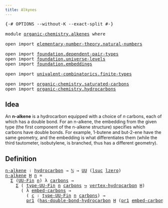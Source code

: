 ```yaml
---
title: Alkynes
---
```


<pre class="Agda"><a id="33" class="Symbol">{-#</a> <a id="37" class="Keyword">OPTIONS</a> <a id="45" class="Pragma">--without-K</a> <a id="57" class="Pragma">--exact-split</a> <a id="71" class="Symbol">#-}</a>

<a id="76" class="Keyword">module</a> <a id="83" href="organic-chemistry.alkenes.html" class="Module">organic-chemistry.alkenes</a> <a id="109" class="Keyword">where</a>

<a id="116" class="Keyword">open</a> <a id="121" class="Keyword">import</a> <a id="128" href="elementary-number-theory.natural-numbers.html" class="Module">elementary-number-theory.natural-numbers</a>

<a id="170" class="Keyword">open</a> <a id="175" class="Keyword">import</a> <a id="182" href="foundation.dependent-pair-types.html" class="Module">foundation.dependent-pair-types</a>
<a id="214" class="Keyword">open</a> <a id="219" class="Keyword">import</a> <a id="226" href="foundation.universe-levels.html" class="Module">foundation.universe-levels</a>
<a id="253" class="Keyword">open</a> <a id="258" class="Keyword">import</a> <a id="265" href="foundation.embeddings.html" class="Module">foundation.embeddings</a>

<a id="288" class="Keyword">open</a> <a id="293" class="Keyword">import</a> <a id="300" href="univalent-combinatorics.finite-types.html" class="Module">univalent-combinatorics.finite-types</a>

<a id="338" class="Keyword">open</a> <a id="343" class="Keyword">import</a> <a id="350" href="organic-chemistry.saturated-carbons.html" class="Module">organic-chemistry.saturated-carbons</a>
<a id="386" class="Keyword">open</a> <a id="391" class="Keyword">import</a> <a id="398" href="organic-chemistry.hydrocarbons.html" class="Module">organic-chemistry.hydrocarbons</a>
</pre>
## Idea

An **n-alkene** is a hydrocarbon equipped with a choice of $n$ carbons, each of which has a double bond. For an n-alkene, the embedding from the given type (the first component of the n-alkene structure) specifies which carbons have double bonds. For example, 1-butene and but-2-ene have the same geometry, and the embedding is what differentiates them (while the third tautometer, isobutylene, is branched, thus has a different geometry).

## Definition

<pre class="Agda"><a id="n-alkene"></a><a id="907" href="organic-chemistry.alkenes.html#907" class="Function">n-alkene</a> <a id="916" class="Symbol">:</a> <a id="918" href="organic-chemistry.hydrocarbons.html#1564" class="Function">hydrocarbon</a> <a id="930" class="Symbol">→</a> <a id="932" href="elementary-number-theory.natural-numbers.html#1548" class="Datatype">ℕ</a> <a id="934" class="Symbol">→</a> <a id="936" href="foundation-core.universe-levels.html#235" class="Primitive">UU</a> <a id="939" class="Symbol">(</a><a id="940" href="Agda.Primitive.html#780" class="Primitive">lsuc</a> <a id="945" href="Agda.Primitive.html#764" class="Primitive">lzero</a><a id="950" class="Symbol">)</a>
<a id="952" href="organic-chemistry.alkenes.html#907" class="Function">n-alkene</a> <a id="961" href="organic-chemistry.alkenes.html#961" class="Bound">H</a> <a id="963" href="organic-chemistry.alkenes.html#963" class="Bound">n</a> <a id="965" class="Symbol">=</a>
  <a id="969" href="foundation-core.dependent-pair-types.html#515" class="Record">Σ</a> <a id="971" class="Symbol">(</a><a id="972" href="univalent-combinatorics.finite-types.html#5852" class="Function">UU-Fin</a> <a id="979" href="organic-chemistry.alkenes.html#963" class="Bound">n</a><a id="980" class="Symbol">)</a> <a id="982" class="Symbol">λ</a> <a id="984" href="organic-chemistry.alkenes.html#984" class="Bound">carbons</a> <a id="992" class="Symbol">→</a>
    <a id="998" href="foundation-core.dependent-pair-types.html#515" class="Record">Σ</a> <a id="1000" class="Symbol">(</a> <a id="1002" href="univalent-combinatorics.finite-types.html#5914" class="Function">type-UU-Fin</a> <a id="1014" href="organic-chemistry.alkenes.html#963" class="Bound">n</a> <a id="1016" href="organic-chemistry.alkenes.html#984" class="Bound">carbons</a> <a id="1024" href="foundation-core.embeddings.html#1074" class="Function Operator">↪</a> <a id="1026" href="organic-chemistry.hydrocarbons.html#2659" class="Function">vertex-hydrocarbon</a> <a id="1045" href="organic-chemistry.alkenes.html#961" class="Bound">H</a><a id="1046" class="Symbol">)</a>
      <a id="1054" class="Symbol">(</a> <a id="1056" class="Symbol">λ</a> <a id="1058" href="organic-chemistry.alkenes.html#1058" class="Bound">embed-carbons</a> <a id="1072" class="Symbol">→</a>
        <a id="1082" class="Symbol">(</a> <a id="1084" href="organic-chemistry.alkenes.html#1084" class="Bound">c</a> <a id="1086" class="Symbol">:</a> <a id="1088" href="univalent-combinatorics.finite-types.html#5914" class="Function">type-UU-Fin</a> <a id="1100" href="organic-chemistry.alkenes.html#963" class="Bound">n</a> <a id="1102" href="organic-chemistry.alkenes.html#984" class="Bound">carbons</a><a id="1109" class="Symbol">)</a> <a id="1111" class="Symbol">→</a>
        <a id="1121" href="foundation-core.dependent-pair-types.html#605" class="Field">pr1</a> <a id="1125" class="Symbol">(</a><a id="1126" href="organic-chemistry.saturated-carbons.html#1682" class="Function">has-double-bond-hydrocarbon</a> <a id="1154" href="organic-chemistry.alkenes.html#961" class="Bound">H</a> <a id="1156" class="Symbol">(</a><a id="1157" href="foundation-core.dependent-pair-types.html#605" class="Field">pr1</a> <a id="1161" href="organic-chemistry.alkenes.html#1058" class="Bound">embed-carbons</a> <a id="1175" href="organic-chemistry.alkenes.html#1084" class="Bound">c</a><a id="1176" class="Symbol">)))</a>
</pre>